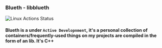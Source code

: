 ### Blueth - libblueth
![Linux Actions Status](https://github.com/harsathAI/Blueth/workflows/Linux/badge.svg)
#### Blueth is a under `Active Developnment`, it's a personal collection of containers/frequently-used things on my projects are compiled in the form of an lib. It's C++

